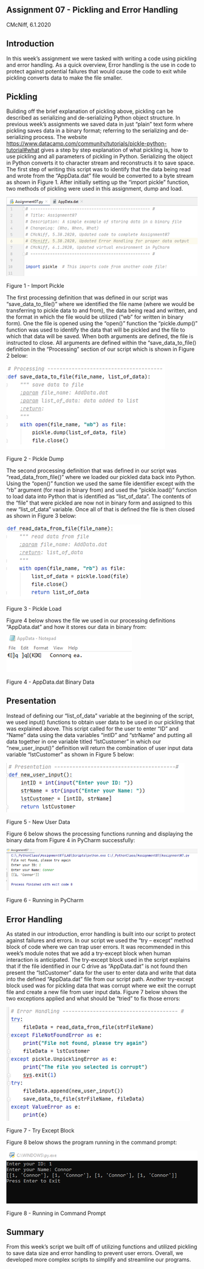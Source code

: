 ## Assignment 07 - Pickling and Error Handling
CMcNiff, 6.1.2020

## Introduction
In this week’s assignment we were tasked with writing a code using pickling and error handling. 
As a quick overview, Error handling is the use in code to protect against potential failures that would 
cause the code to exit while pickling converts data to make the file smaller. 

## Pickling
Building off the brief explanation of pickling above, pickling can be described as serializing and 
de-serializing Python object structure. In previous week’s assignments we saved data in just “plain” text 
form where pickling saves data in a binary format; referring to the serializing and de-serializing process. 
The website https://www.datacamp.com/community/tutorials/pickle-python-tutorial#what gives a step 
by step explanation of what pickling is, how to use pickling and all parameters of pickling in Python. 
Serializing the object in Python converts it to character stream and reconstructs it to save space. The 
first step of writing this script was to identify that the data being read and wrote from the 
“AppData.dat” file would be converted to a byte stream as shown in Figure 1. After initially setting up 
the “import pickle” function, two methods of pickling were used in this assignment, dump and load. 

![Figure 1](https://github.com/cmcniff/-IntroToProg-Python-Mod07/blob/master/Figure%201.png "Import Pickle")

Figure 1 - Import Pickle

The first processing definition that was defined in our script was “save_data_to_file()” where we 
identified the file name (where we would be transferring to pickle data to and from), the data being 
read and written, and the format in which the file would be utilized (“wb” for written in binary form). 
One the file is opened using the “open()” function the “pickle.dump()” function was used to identify the 
data that will be pickled and the file to which that data will be saved. When both arguments are defined, 
the file is instructed to close. All arguments are defined within the “save_data_to_file() definition in the 
“Processing” section of our script which is shown in Figure 2 below:

![Figure 2](https://github.com/cmcniff/-IntroToProg-Python-Mod07/blob/master/Figure%202.png "Pickle Dump")

Figure 2 - Pickle Dump

The second processing definition that was defined in our script was “read_data_from_file()” 
where we loaded our pickled data back into Python. Using the “open()” function  we used the same file 
identifier except with the “rb” argument (for read in binary from) and used the “pickle.load()” function 
to load data into Python that is identified as “list_of_data”. The contents of the “file” that were pickled 
are now not in binary form and assigned to this new “list_of_data” variable. Once all of that is defined 
the file is then closed as shown in Figure 3 below:

![Figure 3](https://github.com/cmcniff/-IntroToProg-Python-Mod07/blob/master/Figure%203.png "Pickle Dump")

Figure 3 - Pickle Load

Figure 4 below shows the file we used in our processing definitions “AppData.dat” and how it stores our data in binary from:

![Figure 4](https://github.com/cmcniff/-IntroToProg-Python-Mod07/blob/master/Figure%204.png "AppData.dat Binary Data")

Figure 4 - AppData.dat Binary Data

## Presentation
Instead of defining our “list_of_data” variable at the beginning of the script, we used input() 
functions to obtain user data to be used in our pickling that was explained above. This script called for 
the user to enter “ID” and “Name” data using the data variables “intID” and “strName” and putting all 
data together in one variable titled “lstCustomer” in which our “new_user_input()” definition will return 
the combination of user input data variable “lstCustomer” as shown in Figure 5 below:

![Figure 5](https://github.com/cmcniff/-IntroToProg-Python-Mod07/blob/master/Figure%205.png "New User Data")

Figure 5 - New User Data

Figure 6 below shows the processing functions running and displaying the binary data from Figure 4 in PyCharm successfully:

![Figure 6](https://github.com/cmcniff/-IntroToProg-Python-Mod07/blob/master/Figure%206.png "Running in PyCharm")

Figure 6 - Running in PyCharm

## Error Handling
As stated in our introduction, error handling is built into our script to protect against failures and 
errors. In our script we used the “try – except” method block of code where we can trap user errors. It 
was recommended in this week’s module notes that we add a try-except block when human interaction 
is anticipated. The try-except block used in the script explains that if the file identified in our C drive as 
“AppData.dat” is not found then present the “lstCustomer” data for the user to enter data and write 
that data into the defined “AppData.dat” file from our script path. Another try-except block used was for 
pickling data that was corrupt where we exit the corrupt file and create a new file from user input data. 
Figure 7 below shows the two exceptions applied and what should be “tried” to fix those errors:

![Figure 7](https://github.com/cmcniff/-IntroToProg-Python-Mod07/blob/master/Figure%207.png "Try Except Block")

Figure 7 - Try Except Block

Figure 8 below shows the program running in the command prompt:

![Figure 8](https://github.com/cmcniff/-IntroToProg-Python-Mod07/blob/master/Figure%208.png "Try Except Block")

Figure 8 - Running in Command Prompt

## Summary
From this week’s script we built off of utilizing functions and utilized pickling to save data size 
and error handling to prevent user errors. Overall, we developed more complex scripts to simplify and 
streamline our programs.































































